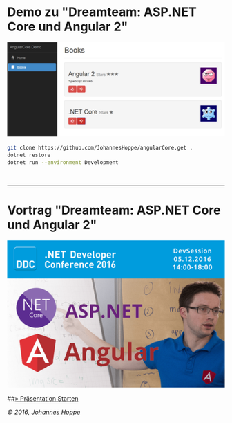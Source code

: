 # Demo zu "Dreamteam: ASP.NET Core und Angular 2"

![](README_screenshot.png)


```bash
git clone https://github.com/JohannesHoppe/angularCore.get .
dotnet restore
dotnet run --environment Development
```
<br>

----

# Vortrag "Dreamteam: ASP.NET Core und Angular 2"

[![](README_thumbnail_ddc.png)](http://johanneshoppe.github.io/presentations/2016/Angular2_dotnetCore/)


##[» Präsentation Starten](http://johanneshoppe.github.io/presentations/2016/Angular2_dotnetCore/)   


_&copy; 2016, [Johannes Hoppe](http://haushoppe-its.de)_